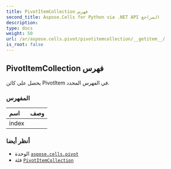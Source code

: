 ```yaml
---
title: PivotItemCollection فهرس
second_title: Aspose.Cells for Python via .NET API المراجع
description:
type: docs
weight: 50
url: /ar/aspose.cells.pivot/pivotitemcollection/__getitem__/
is_root: false
---
```

##  PivotItemCollection فهرس

يحصل على كائن PivotItem في الفهرس المحدد.
###  المفهرس
| اسم| وصف|
| :- | :- |
| index |  |



###  أنظر أيضا
* الوحدة [`aspose.cells.pivot`](../../)
* فئة [`PivotItemCollection`](/cells/python-net/ar/aspose.cells.pivot/pivotitemcollection)
